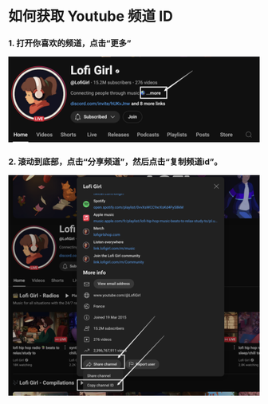 # 如何获取 Youtube 频道 ID

### 1. 打开你喜欢的频道，点击“更多”

![YouTube 频道详情](../assets/img/youtube-channel-more.png)

### 2. 滚动到底部，点击“分享频道”，然后点击“复制频道id”。

![YouTube 频道 ID](../assets/img/youtube-channel-id.png)